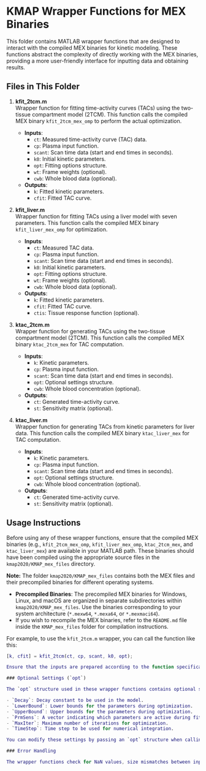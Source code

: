 # KMAP Wrapper Functions for MEX Binaries

This folder contains MATLAB wrapper functions that are designed to interact with the compiled MEX binaries for kinetic modeling. These functions abstract the complexity of directly working with the MEX binaries, providing a more user-friendly interface for inputting data and obtaining results.

## Files in This Folder

1. **kfit_2tcm.m**  
   Wrapper function for fitting time-activity curves (TACs) using the two-tissue compartment model (2TCM). This function calls the compiled MEX binary `kfit_2tcm_mex_omp` to perform the actual optimization.  
   - **Inputs**:  
     - `ct`: Measured time-activity curve (TAC) data.
     - `cp`: Plasma input function.
     - `scant`: Scan time data (start and end times in seconds).
     - `k0`: Initial kinetic parameters.
     - `opt`: Fitting options structure.
     - `wt`: Frame weights (optional).
     - `cwb`: Whole blood data (optional).
   - **Outputs**:  
     - `k`: Fitted kinetic parameters.
     - `cfit`: Fitted TAC curve.

2. **kfit_liver.m**  
   Wrapper function for fitting TACs using a liver model with seven parameters. This function calls the compiled MEX binary `kfit_liver_mex_omp` for optimization.  
   - **Inputs**:  
     - `ct`: Measured TAC data.
     - `cp`: Plasma input function.
     - `scant`: Scan time data (start and end times in seconds).
     - `k0`: Initial kinetic parameters.
     - `opt`: Fitting options structure.
     - `wt`: Frame weights (optional).
     - `cwb`: Whole blood data (optional).
   - **Outputs**:  
     - `k`: Fitted kinetic parameters.
     - `cfit`: Fitted TAC curve.
     - `ctis`: Tissue response function (optional).

3. **ktac_2tcm.m**  
   Wrapper function for generating TACs using the two-tissue compartment model (2TCM). This function calls the compiled MEX binary `ktac_2tcm_mex` for TAC computation.  
   - **Inputs**:  
     - `k`: Kinetic parameters.
     - `cp`: Plasma input function.
     - `scant`: Scan time data (start and end times in seconds).
     - `opt`: Optional settings structure.
     - `cwb`: Whole blood concentration (optional).
   - **Outputs**:  
     - `ct`: Generated time-activity curve.
     - `st`: Sensitivity matrix (optional).

4. **ktac_liver.m**  
   Wrapper function for generating TACs from kinetic parameters for liver data. This function calls the compiled MEX binary `ktac_liver_mex` for TAC computation.  
   - **Inputs**:  
     - `k`: Kinetic parameters.
     - `cp`: Plasma input function.
     - `scant`: Scan time data (start and end times in seconds).
     - `opt`: Optional settings structure.
     - `cwb`: Whole blood concentration (optional).
   - **Outputs**:  
     - `ct`: Generated time-activity curve.
     - `st`: Sensitivity matrix (optional).

## Usage Instructions

Before using any of these wrapper functions, ensure that the compiled MEX binaries (e.g., `kfit_2tcm_mex_omp`, `kfit_liver_mex_omp`, `ktac_2tcm_mex`, and `ktac_liver_mex`) are available in your MATLAB path. These binaries should have been compiled using the appropriate source files in the `kmap2020/KMAP_mex_files` directory.

**Note:** The folder `kmap2020/KMAP_mex_files` contains both the MEX files and their precompiled binaries for different operating systems.  
- **Precompiled Binaries**: The precompiled MEX binaries for Windows, Linux, and macOS are organized in separate subdirectories within `kmap2020/KMAP_mex_files`. Use the binaries corresponding to your system architecture (`*.mexw64`, `*.mexa64`, or `*.mexmaci64`).
- If you wish to recompile the MEX binaries, refer to the `README.md` file inside the `KMAP_mex_files` folder for compilation instructions.

For example, to use the `kfit_2tcm.m` wrapper, you can call the function like this:

```matlab
[k, cfit] = kfit_2tcm(ct, cp, scant, k0, opt);

Ensure that the inputs are prepared according to the function specifications (refer to each function’s help documentation in MATLAB).

### Optional Settings (`opt`)

The `opt` structure used in these wrapper functions contains optional settings such as:

- `Decay`: Decay constant to be used in the model.
- `LowerBound`: Lower bounds for the parameters during optimization.
- `UpperBound`: Upper bounds for the parameters during optimization.
- `PrmSens`: A vector indicating which parameters are active during fitting.
- `MaxIter`: Maximum number of iterations for optimization.
- `TimeStep`: Time step to be used for numerical integration.

You can modify these settings by passing an `opt` structure when calling the wrapper functions. If no `opt` structure is provided, default values will be used.

### Error Handling

The wrapper functions check for NaN values, size mismatches between input data, and incorrect dimensions for scan times. If any of these issues are encountered, an error message will be displayed, and the fitting or TAC generation process will terminate.
